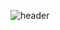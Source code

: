 ![header](https://capsule-render.vercel.app/api?type=Waving&color=timeGradient&height=300&section=header&text=yeonging's%20github&fontSize=90&animation=blink)
